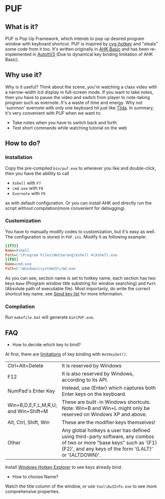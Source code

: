 # PUF

## What is it?

PUF is Pop Up Framework, which intends to pop up desired program window with keyboard 
shortcut. PUF is inspired by [cyg-hotkey](https://bitbucket.org/riverscn/cyg-hotkey)
 and "steals" some code from it too. It's written originally in [AHK Basic](http://ahkscript.org/) and has been re-implemented in [AutoItV3](http://www.autoitscript.com/site/) (Due to dynamical key binding limitation of AHK Basic).

## Why use it?

Why is it useful? Think about the scene, you're watching a class video with a narrow-width
lcd display in full-screen mode. If you want to take notes, then you have to pause the video 
and switch from player to note-taking program such as evernote. It's a waste of time and 
energy. Why not 'summon' evernote with only one keyboard hit just like [Tilda](http://tilda.sourceforge.net/tildaabout.php). In summary, it's very convenient with PUF when we want to:

* Take notes when you have to switch back and forth
* Test short commands while watching tutorial on the web

## How to do?

### Installation

Copy the pre-compiled `bin/puf.exe` to wherever you like and double-click, then you have the
ablility to call

* `Xshell` with `F7`
* `cmd.exe` with `F8`
* `Evernote` with `F9`

as with default configuration. Or you can install AHK and directly run the script
without compilation(more convenient for debugging).

### Customization

You have to manually modify codes to customization, but it's easy as well.
The configuration is stored in `PUF.ini`. Modify it as following example:

```ini
[{f7}]
Name=Xshell
Path=C:\Program Files\NetSarang\Xshell 4\Xshell.exe
[{f8}]
Name=cmd.exe
Path=C:\Windows\system32\cmd.exe
```
As you can see, section name is set to hotkey name, each section has two keys
`Name` (Program window title substring for window searching) and `Path` (Absolute path of executable file). Most importanly, do write the correct shortcut key name, see [Send key list](http://www.autoitscript.com/autoit3/docs/appendix/SendKeys.htm) for more information.

### Compilation

Run `makefile.bat` will generate `bin\PUF.exe`.

## FAQ

* How to decide which key to bind?

At first, there are [limitations](https://www.autoitscript.com/autoit3/docs/functions/HotKeySet.htm) of key binding with `HotKeySet()`:

<table>
  <tr>
    <td style="width:15%">Ctrl+Alt+Delete</td>
    <td style="width:85%">It is reserved by Windows</td>
  </tr>
  <tr>
   <td>F12</td>
   <td>It is also reserved by Windows, according to its API.</td>
  </tr>
  <tr>
   <td>NumPad's Enter Key</td>
   <td>Instead, use {Enter} which captures both Enter keys on the keyboard.</td>
  </tr>
  <tr>
   <td>Win+B,D,E,F,L,M,R,U; and Win+Shift+M</td>
   <td>These are built-in Windows shortcuts.  Note:  Win+B and Win+L might only be reserved on Windows XP and above.</td>
  </tr>
  <tr>
   <td>Alt, Ctrl, Shift, Win</td>
   <td>These are the modifier keys themselves!</td>
  </tr>
  <tr>
   <td>Other</td>
   <td>Any global hotkeys a user has defined using third-party software,  any combos of two or more "base keys" such as '{F1}{F2}', and any keys of the form '{LALT}' or '{ALTDOWN}'.</td>
  </tr>
</table>

Install [Windows Hotkey Explorer](http://hkcmdr.anymania.com/) to see
keys already bind.

* How to choose Name?

Watch the title column of the window, or use `tool\Au3Info.exe` to see
more comprehensive properties.